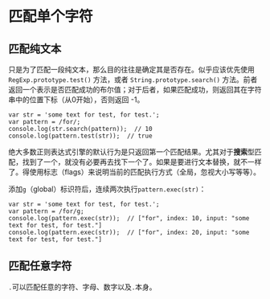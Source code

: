 # 匹配单个字符

## 匹配纯文本

只是为了匹配一段纯文本，那么目的往往是确定其是否存在。似乎应该优先使用 `RegExp.prototype.test()` 方法，或者 `String.prototype.search()` 方法。前者返回一个表示是否匹配成功的布尔值；对于后者，如果匹配成功，则返回其在字符串中的位置下标（从0开始），否则返回 -1。

```
var str = 'some text for test, for test.';
var pattern = /for/;
console.log(str.search(pattern));  // 10
console.log(pattern.test(str));  // true
```

绝大多数正则表达式引擎的默认行为是只返回第一个匹配结果。尤其对于**搜索**型匹配，找到了一个，就没有必要再去找下一个了。如果是要进行文本替换，就不一样了。得使用标志（flags）来说明当前的匹配执行方式（全局，忽视大小写等等）。

添加`g`（global）标识符后，连续两次执行`pattern.exec(str)`：

```
var str = 'some text for test, for test.';
var pattern = /for/g;
console.log(pattern.exec(str));  // ["for", index: 10, input: "some text for test, for test."]
console.log(pattern.exec(str));  // ["for", index: 20, input: "some text for test, for test."]
```

## 匹配任意字符

`.`可以匹配任意的字符、字母、数字以及`.`本身。